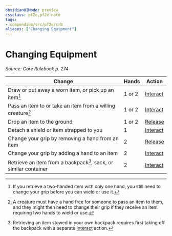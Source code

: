 ```yaml
---
obsidianUIMode: preview
cssclass: pf2e,pf2e-note
tags:
- compendium/src/pf2e/crb
aliases: ["Changing Equipment"]
---
```

# Changing Equipment  
*Source: Core Rulebook p. 274*  

| Change | Hands | Action |
|--------|-------|--------|
| Draw or put away a worn item, or pick up an item[^1] | 1 or 2 | [Interact](../actions/interact.md) |
| Pass an item to or take an item from a willing creature[^2] | 1 or 2 | [Interact](../actions/interact.md) |
| Drop an item to the ground | 1 or 2 | [Release](../actions/release.md) |
| Detach a shield or item strapped to you | 1 | [Interact](../actions/interact.md) |
| Change your grip by removing a hand from an item | 2 | [Release](../actions/release.md) |
| Change your grip by adding a hand to an item | 2 | [Interact](../actions/interact.md) |
| Retrieve an item from a backpack[^3], sack, or similar container | 2 | [Interact](../actions/interact.md) |

[^1]:  If you retrieve a two-handed item with only one hand, you still need to change your grip before you can wield or use it.

[^2]:  A creature must have a hand free for someone to pass an item to them, and they might then need to change their grip if they receive an item requiring two hands to wield or use.

[^3]:  Retrieving an item stowed in your own backpack requires first taking off the backpack with a separate [Interact](../actions/interact.md) action.